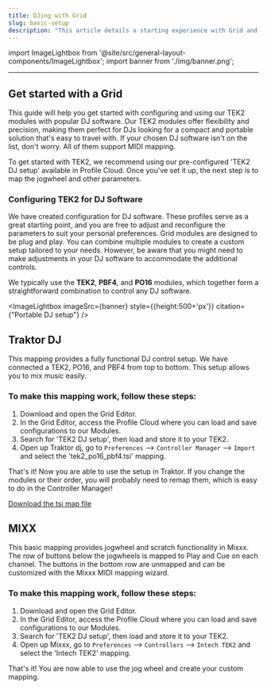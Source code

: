 ```yaml
---
title: DJing with Grid
slug: basic-setup
description: "This article details a starting experience with Grid and DJ softwares"
---
```


import ImageLightbox from '@site/src/general-layout-components/ImageLightbox';
import banner from './img/banner.png';

<!-- import midi_port_setup from '' -->

---

## Get started with a Grid

This guide will help you get started with configuring and using our TEK2 modules with popular DJ software. Our TEK2 modules offer flexibility and precision, making them perfect for DJs looking for a compact and portable solution that's easy to travel with. If your chosen DJ software isn't on the list, don't worry. All of them support MIDI mapping.

To get started with TEK2, we recommend using our pre-configured 'TEK2 DJ setup' available in Profile Cloud. Once you've set it up, the next step is to map the jogwheel and other parameters.

### Configuring TEK2 for DJ Software

We have created configuration for DJ software. These profiles serve as a great starting point, and you are free to adjust and reconfigure the parameters to suit your personal preferences. Grid modules are designed to be plug and play. You can combine multiple modules to create a custom setup tailored to your needs. However, be aware that you might need to make adjustments in your DJ software to accommodate the additional controls.

We typically use the **TEK2**, **PBF4**, and **PO16** modules, which together form a straightforward combination to control any DJ software.

<ImageLightbox imageSrc={banner} style={{height:500+'px'}} citation={"Portable DJ setup"} />

## Traktor DJ

This mapping provides a fully functional DJ control setup. We have connected a TEK2, PO16, and PBF4 from top to bottom. This setup allows you to mix music easily.

### To make this mapping work, follow these steps:

1. Download and open the Grid Editor.
2. In the Grid Editor, access the Profile Cloud where you can load and save configurations to our Modules.
3. Search for 'TEK2 DJ setup', then load and store it to your TEK2.
4. Open up Traktor dj, go to `Preferences` --> `Controller Manager` --> `Import` and select the 'tek2_po16_pbf4.tsi' mapping.

That's it! Now you are able to use the setup in Traktor. If you change the modules or their order, you will probably need to remap them, which is easy to do in the Controller Manager!

<a target="_blank" href="/presets/dj/tek2_po16_pbf4.tsi" download="tek2_po16_pbf4.tsi"> Download the tsi map file</a>

## MIXX

This basic mapping provides jogwheel and scratch functionality in Mixxx.
The row of buttons below the jogwheels is mapped to Play and Cue on each channel.
The buttons in the bottom row are unmapped and can be customized with the Mixxx MIDI mapping wizard.

### To make this mapping work, follow these steps:

1. Download and open the Grid Editor.
2. In the Grid Editor, access the Profile Cloud where you can load and save configurations to our Modules.
3. Search for 'TEK2 DJ setup', then load and store it to your TEK2.
4. Open up Mixxx, go to `Preferences` --> `Controllers` --> `Intech TEK2` and select the 'Intech TEK2' mapping.

That's it! You are now able to use the jog wheel and create your custom mapping.

<!-- <ImageLightbox imageSrc={quick_controls} citation={"Left: MIDI learn values for a PBF4 potentiometers and faders  <br> Right: Transmit and Receive are activated, so MIDI values can be received and sent back to Grid"}/> -->
